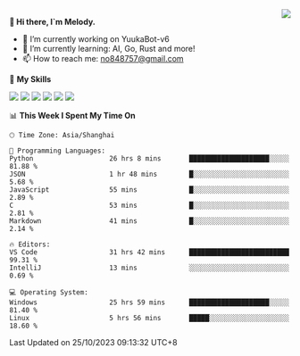 <a href="#">
  <img align="right" src="https://github-readme-stats.vercel.app/api?username=melodyyuuka&count_private=true&show_icons=true" />
</a>

**👋 Hi there, I`m Melody.**

- 🔭 I’m currently working on YuukaBot-v6
- 🌱 I’m currently learning: AI, Go, Rust and more!
- 📫 How to reach me: no848757@gmail.com

🌟 **My Skills** 

![](https://img.shields.io/badge/-Python-3e74a2?style=flat-square&logo=Python&logoColor=fff)
![](https://img.shields.io/badge/-Java-007396?style=flat-square&logo=OpenJDK&logoColor=fff)
![](https://img.shields.io/badge/-Node.js-339933?style=flat-square&logo=Node.js&logoColor=fff)
![](https://img.shields.io/badge/-Git-f05032?style=flat-square&logo=git&logoColor=fff)
![](https://img.shields.io/badge/-PostgreSQL-4169e1?style=flat-square&logo=PostgreSQL&logoColor=fff)
![](https://img.shields.io/badge/-VSCode-007acc?style=flat-square&logo=Visual-Studio-Code&logoColor=fff)


<!--START_SECTION:waka-->
📊 **This Week I Spent My Time On** 

```text
🕑︎ Time Zone: Asia/Shanghai

💬 Programming Languages: 
Python                   26 hrs 8 mins       ████████████████████░░░░░   81.88 % 
JSON                     1 hr 48 mins        █░░░░░░░░░░░░░░░░░░░░░░░░    5.68 % 
JavaScript               55 mins             █░░░░░░░░░░░░░░░░░░░░░░░░    2.89 % 
C                        53 mins             █░░░░░░░░░░░░░░░░░░░░░░░░    2.81 % 
Markdown                 41 mins             █░░░░░░░░░░░░░░░░░░░░░░░░    2.14 % 

🔥 Editors: 
VS Code                  31 hrs 42 mins      █████████████████████████   99.31 % 
IntelliJ                 13 mins             ░░░░░░░░░░░░░░░░░░░░░░░░░    0.69 % 

💻 Operating System: 
Windows                  25 hrs 59 mins      ████████████████████░░░░░   81.40 % 
Linux                    5 hrs 56 mins       █████░░░░░░░░░░░░░░░░░░░░   18.60 % 
```


 Last Updated on 25/10/2023 09:13:32 UTC+8
<!--END_SECTION:waka-->

